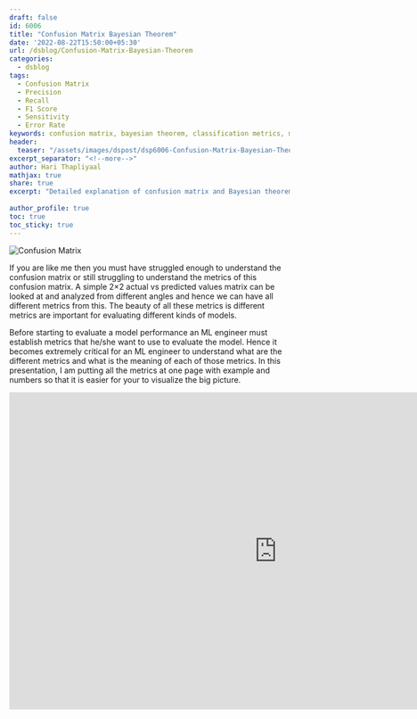 ```yaml
---
draft: false
id: 6006    
title: "Confusion Matrix Bayesian Theorem"
date: '2022-08-22T15:50:00+05:30'
url: /dsblog/Confusion-Matrix-Bayesian-Theorem
categories:
  - dsblog
tags:
  - Confusion Matrix
  - Precision
  - Recall
  - F1 Score
  - Sensitivity
  - Error Rate
keywords: confusion matrix, bayesian theorem, classification metrics, model evaluation, precision recall, F1 score, accuracy metrics, false positives, true negatives, model performance
header:
  teaser: "/assets/images/dspost/dsp6006-Confusion-Matrix-Bayesian-Theorem.jpg"
excerpt_separator: "<!--more-->"
author: Hari Thapliyaal   
mathjax: true
share: true
excerpt: "Detailed explanation of confusion matrix and Bayesian theorem in machine learning. Learn how to evaluate classification models using various metrics including precision, recall, F1 score, and error rates."
 
author_profile: true   
toc: true   
toc_sticky: true
---
```


![Confusion Matrix](/assets/images/dspost/dsp6006-Confusion-Matrix-Bayesian-Theorem.jpg)   

If you are like me then you must have struggled enough to understand the confusion matrix or still struggling to understand the metrics of this confusion matrix. A simple 2×2 actual vs predicted values matrix can be looked at and analyzed from different angles and hence we can have all different metrics from this. The beauty of all these metrics is different metrics are important for evaluating different kinds of models.

Before starting to evaluate a model performance an ML engineer must establish metrics that he/she want to use to evaluate the model. Hence it becomes extremely critical for an ML engineer to understand what are the different metrics and what is the meaning of each of those metrics. In this presentation, I am putting all the metrics at one page with example and numbers so that it is easier for your to visualize the big picture.

<iframe src="https://docs.google.com/presentation/d/e/2PACX-1vS0wIX3eUXZhxP_Nsjo-469wCquINjzWuj6KMFgyhZV7HxYCd-G_9SdUoX9FVZoU57y6vQtj6UbQSJh/embed?start=false&loop=false&delayms=3000" frameborder="0" width="960" height="569" allowfullscreen="true" mozallowfullscreen="true" webkitallowfullscreen="true"></iframe>
